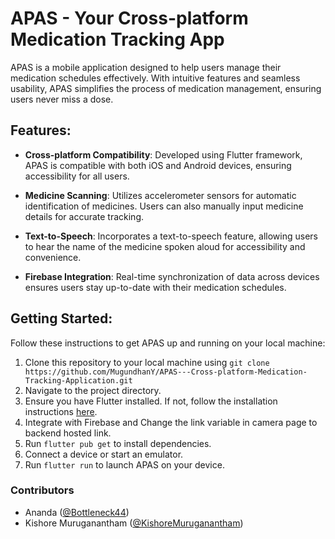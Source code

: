# APAS - Your Cross-platform Medication Tracking App

APAS is a mobile application designed to help users manage their medication schedules effectively. With intuitive features and seamless usability, APAS simplifies the process of medication management, ensuring users never miss a dose.

## Features:

- **Cross-platform Compatibility**: Developed using Flutter framework, APAS is compatible with both iOS and Android devices, ensuring accessibility for all users.
  
- **Medicine Scanning**: Utilizes accelerometer sensors for automatic identification of medicines. Users can also manually input medicine details for accurate tracking.

- **Text-to-Speech**: Incorporates a text-to-speech feature, allowing users to hear the name of the medicine spoken aloud for accessibility and convenience.

- **Firebase Integration**: Real-time synchronization of data across devices ensures users stay up-to-date with their medication schedules.

## Getting Started:

Follow these instructions to get APAS up and running on your local machine:

1. Clone this repository to your local machine using `git clone https://github.com/MugundhanY/APAS---Cross-platform-Medication-Tracking-Application.git`
2. Navigate to the project directory.
3. Ensure you have Flutter installed. If not, follow the installation instructions [here](https://flutter.dev/docs/get-started/install).
4. Integrate with Firebase and Change the link variable in camera page to backend hosted link. 
5. Run `flutter pub get` to install dependencies.
6. Connect a device or start an emulator.
7. Run `flutter run` to launch APAS on your device.

### Contributors

- Ananda ([@Bottleneck44](https://github.com/Bottleneck44))
- Kishore Muruganantham ([@KishoreMuruganantham](https://github.com/KishoreMuruganantham))


